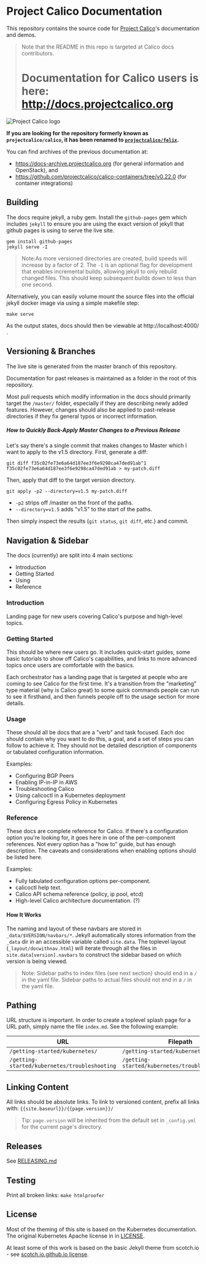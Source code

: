 # Project Calico Documentation

This repository contains the source code for [Project Calico](https://www.projectcalico.org/)'s documentation and demos.  

<blockquote>
Note that the README in this repo is targeted at Calico docs contributors.
<h1>Documentation for Calico users is here:<br><a href="http://docs.projectcalico.org">http://docs.projectcalico.org</a></h1>
</blockquote>

![Project Calico logo](http://docs.projectcalico.org/images/felix.png)

**If you are looking for the repository formerly known as `projectcalico/calico`,
it has been renamed to [`projectcalico/felix`](https://github.com/projectcalico/felix).**

You can find archives of the previous documentation at:

- https://docs-archive.projectcalico.org (for general information and OpenStack), and
- https://github.com/projectcalico/calico-containers/tree/v0.22.0 (for container integrations)

## Building

The docs require jekyll, a ruby gem. Install the `github-pages` gem which includes
`jekyll` to ensure you are using the exact version of jekyll that github pages
is using to serve the live site.

```
gem install github-pages
jekyll serve -I
```

>Note:As more versioned directories are created, build speeds will increase by a
factor of 2. The `-I` is an optional flag for development that enables
incremental builds, allowing jekyll to only rebuild changed files. This should
keep subsequent builds down to less than one second.


Alternatively, you can easily volume mount the source files into the official jekyll docker image via using a simple makefile step:

```
make serve
```

As the output states, docs should then be viewable at http://localhost:4000/ .

## Versioning & Branches
The live site is generated from the master branch of this repository.

Documentation for past releases is maintained as a folder in the root of this repository.

Most pull requests which modify information in the docs should primarily target
the `/master/` folder, especially if they are describing newly added features.
However, changes should also be applied to past-release directories if they fix
general typos or incorrect information.

##### How to Quickly Back-Apply Master Changes to a Previous Release
Let's say there's a single commit that makes changes to Master which I want
to apply to the v1.5 directory. First, generate a diff:
```
git diff f35c02fe73e6a64d187ee3f6e9298ca47ded91ab^1 f35c02fe73e6a64d187ee3f6e9298ca47ded91ab > my-patch.diff
```

Then, apply that diff to the target version directory.
```
git apply -p2 --directory=v1.5 my-patch.diff
```
- `-p2` strips off /master on the front of the paths.
- `--directory=v1.5` adds "v1.5" to the start of the paths.

Then simply inspect the results (`git status`, `git diff`, etc.) and commit.

## Navigation & Sidebar

The docs (currently) are split into 4 main sections:

- Introduction
- Getting Started
- Using
- Reference

### Introduction

Landing page for new users covering Calico's purpose and high-level topics.

### Getting Started

This should be where new users go. It includes quick-start guides, some basic
tutorials to show off Calico's capabilities, and links to more advanced topics
once users are comfortable with the basics.

Each orchestrator has a landing page that is targeted at people who are coming
to see Calico for the first time. It's a transition from the "marketing" type
material (why is Calico great) to some quick commands people can run to see it
firsthand, and then funnels people off to the usage section for more details.

### Usage

These should all be docs that are a "verb" and task focused. Each doc should
contain why you want to do this, a goal, and a set of steps you can follow to
achieve it. They should not be detailed description of components or tabulated
configuration information.

Examples:

- Configuring BGP Peers
- Enabling IP-in-IP in AWS
- Troubleshooting Calico
- Using calicoctl in a Kubernetes deployment
- Configuring Egress Policy in Kubernetes

### Reference

These docs are complete reference for Calico. If there's a configuration
option you're looking for, it goes here in one of the per-component
references. Not every option has a "how to" guide, but has enough description.
The caveats and considerations when enabling options should be listed here.

Examples:

- Fully tabulated configuration options per-component.
- calicoctl help text.
- Calico API schema reference (policy, ip pool, etcd)
- High-level Calico architecture documentation. (?)

#### How It Works

The naming and layout of these navbars are stored in `_data/$VERSION/navbars/*`. Jekyll automatically stores information from the `_data` dir in an accessible variable called `site.data`. The toplevel layout (`_layout/docwithnav.html`) will iterate through all the files in `site.data[version].navbars` to construct the sidebar based on which version is being viewed.

> Note: Sidebar paths to index files (see next section) should end in a `/` in the yaml file. Sidebar paths to actual files should not end in a `/` in the yaml file.

## Pathing

URL structure is important. In order to create a toplevel splash page for a URL path, simply name the file `index.md`. See the following example:


| URL                                           | Filepath                                         |
|-----------------------------------------------|--------------------------------------------------|
| `/getting-started/kubernetes/`                | `/getting-started/kubernetes/index.md`           |
| `/getting-started/kubernetes/troubleshooting` | `/getting-started/kubernetes/troubleshooting.md` |


## Linking Content

All links should be absolute links. To link to versioned content, prefix all links with: `{{site.baseurl}}/{{page.version}}/`

> Tip: `page.version` will be inherited from the default set in `_config.yml` for the current page's directory.

## Releases

See [RELEASING.md](RELEASING.md)

## Testing

Print all broken links: `make htmlproofer`

## License

Most of the theming of this site is based on the Kubernetes documentation.  The original Kubernetes Apache license in in [LICENSE](LICENSE).

At least some of this work is based on the basic Jekyll theme from scotch.io - see [scotch.io.github.io license](https://github.com/scotch-io/scotch-io.github.io#mit-license).
